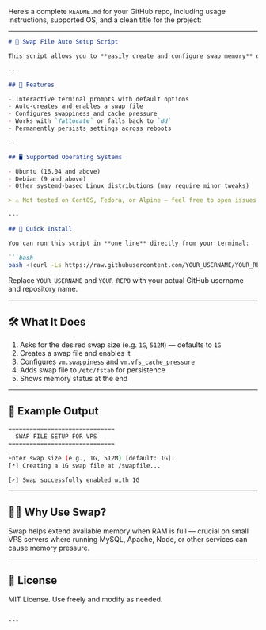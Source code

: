 Here’s a complete `README.md` for your GitHub repo, including usage instructions, supported OS, and a clean title for the project:

---

```markdown
# 💾 Swap File Auto Setup Script

This script allows you to **easily create and configure swap memory** on your Linux VPS (ideal for low-RAM servers like those with 1GB RAM). It interactively guides you through the process and applies sensible defaults if you just press `Enter`.

---

## 📌 Features

- Interactive terminal prompts with default options
- Auto-creates and enables a swap file
- Configures swappiness and cache pressure
- Works with `fallocate` or falls back to `dd`
- Permanently persists settings across reboots

---

## 🖥️ Supported Operating Systems

- Ubuntu (16.04 and above)
- Debian (9 and above)
- Other systemd-based Linux distributions (may require minor tweaks)

> ⚠️ Not tested on CentOS, Fedora, or Alpine — feel free to open issues if you'd like support added!

---

## 🚀 Quick Install

You can run this script in **one line** directly from your terminal:

```bash
bash <(curl -Ls https://raw.githubusercontent.com/YOUR_USERNAME/YOUR_REPO/main/setup-swap.sh)
```

Replace `YOUR_USERNAME` and `YOUR_REPO` with your actual GitHub username and repository name.

---

## 🛠️ What It Does

1. Asks for the desired swap size (e.g. `1G`, `512M`) — defaults to `1G`
2. Creates a swap file and enables it
3. Configures `vm.swappiness` and `vm.vfs_cache_pressure`
4. Adds swap file to `/etc/fstab` for persistence
5. Shows memory status at the end

---

## 🧩 Example Output

```bash
==============================
  SWAP FILE SETUP FOR VPS  
==============================

Enter swap size (e.g., 1G, 512M) [default: 1G]: 
[*] Creating a 1G swap file at /swapfile...

[✓] Swap successfully enabled with 1G
```

---

## 🙋‍♂️ Why Use Swap?

Swap helps extend available memory when RAM is full — crucial on small VPS servers where running MySQL, Apache, Node, or other services can cause memory pressure.

---

## 📃 License

MIT License. Use freely and modify as needed.
```

---